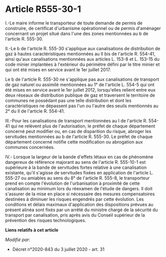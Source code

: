 # Article R555-30-1

I.-Le maire informe le transporteur de toute demande de permis de construire, de certificat d'urbanisme opérationnel ou de
permis d'aménager concernant un projet situé dans l'une des zones mentionnées au b de l'article R. 555-30.

II.-Le b de l'article R. 555-30 s'applique aux canalisations de distribution de gaz à hautes caractéristiques mentionnées au
II bis de l'article R. 554-41, ainsi qu'aux canalisations mentionnées aux articles L. 153-8 et L. 153-15 du code minier
implantées à l'extérieur du périmètre défini par le titre minier et qui ont été mises en service avant le 1er juillet 2017.

Le b de l'article R. 555-30 ne s'applique pas aux canalisations de transport de gaz naturel ou assimilé mentionnées au 1° de
l'article L. 554-5 qui ont été mises en service avant le 1er juillet 2012, lorsqu'elles relient entre eux deux réseaux de
distribution publique de gaz et traversent le territoire de communes ne possédant pas une telle distribution et dont les
caractéristiques ne dépassent pas l'un ou l'autre des seuils mentionnés au 2° du II de l'article R. 554-41.

III.-Pour les canalisations de transport mentionnées au I de l'article R. 554-41 qui ne relèvent plus de l'autorisation, le
préfet de chaque département concerné peut modifier ou, en cas de disparition du risque, abroger les servitudes mentionnées
au b de l'article R. 555-30. Le préfet de chaque département concerné notifie cette modification ou abrogation aux communes
concernées.

IV.- Lorsque la largeur de la bande d'effets létaux en cas de phénomène dangereux de référence majorant au sens de l'article
R. 555-10-1 est supérieure à la bande de servitudes fortes relative à une canalisation existante, qu'il s'agisse de
servitudes fixées en application de l'article L. 555-27 ou amiables au sens du 8° de l'article R. 555-8, le transporteur
prend en compte l'évolution de l'urbanisation à proximité de cette canalisation au minimum lors du réexamen de l'étude de
dangers. Il doit s'assurer de la mise en place si nécessaire des mesures compensatoires destinées à diminuer les risques
engendrés par cette évolution. Les conditions et délais maximaux d'application des dispositions prévues au présent alinéa
sont fixés par un arrêté du ministre chargé de la sécurité du transport par canalisation, pris après avis du Conseil
supérieur de la prévention des risques technologiques.

**Liens relatifs à cet article**

_Modifié par_:

  - Décret n°2020-843 du 3 juillet 2020 - art. 31
